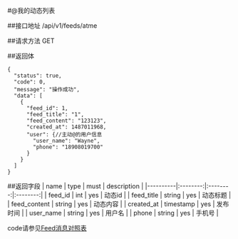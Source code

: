 #@我的动态列表

##接口地址
/api/v1/feeds/atme

##请求方法
GET

##返回体
```json5
{
  "status": true,
  "code": 0,
  "message": "操作成功",
  "data": [
    {
      "feed_id": 1,
      "feed_title": "1",
      "feed_content": "123123",
      "created_at": 1487011968,
      "user": {//主动@的用户信息
        "user_name": "Wayne",
        "phone": "18908019700"
      }
    }
  ]
}
```

##返回字段
| name     | type     | must     | description |
|----------|:--------:|:--------:|:--------:|
| feed_id  | int      | yes      | 动态id |
| feed_title | string	  | yes		 | 动态标题 |
| feed_content     | string  	  | yes 	 | 动态内容 |
| created_at | timestamp    | yes      | 发布时间 |
| user_name | string    | yes      | 用户名 |
| phone | string    | yes      | 手机号 |

code请参见[Feed消息对照表](Feed消息对照表.md)